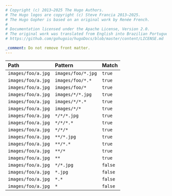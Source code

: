 ```yaml
---
# Copyright (c) 2013–2025 The Hugo Authors.
# The Hugo logos are copyright (c) Steve Francia 2013–2025.
# The Hugo Gopher is based on an original work by Renée French.
#
# Documentation licensed under the Apache License, Version 2.0.
# The original work was translated from English into Brazilian Portuguese.
# https://github.com/gohugoio/hugoDocs/blob/master/content/LICENSE.md

_comment: Do not remove front matter.
---
```


Path|Pattern|Match
:--|:--|:--
`images/foo/a.jpg`|`images/foo/*.jpg`|`true`
`images/foo/a.jpg`|`images/foo/*.*`|`true`
`images/foo/a.jpg`|`images/foo/*`|`true`
`images/foo/a.jpg`|`images/*/*.jpg`|`true`
`images/foo/a.jpg`|`images/*/*.*`|`true`
`images/foo/a.jpg`|`images/*/*`|`true`
`images/foo/a.jpg`|`*/*/*.jpg`|`true`
`images/foo/a.jpg`|`*/*/*.*`|`true`
`images/foo/a.jpg`|`*/*/*`|`true`
`images/foo/a.jpg`|`**/*.jpg`|`true`
`images/foo/a.jpg`|`**/*.*`|`true`
`images/foo/a.jpg`|`**/*`|`true`
`images/foo/a.jpg`|`**`|`true`
`images/foo/a.jpg`|`*/*.jpg`|`false`
`images/foo/a.jpg`|`*.jpg`|`false`
`images/foo/a.jpg`|`*.*`|`false`
`images/foo/a.jpg`|`*`|`false`
